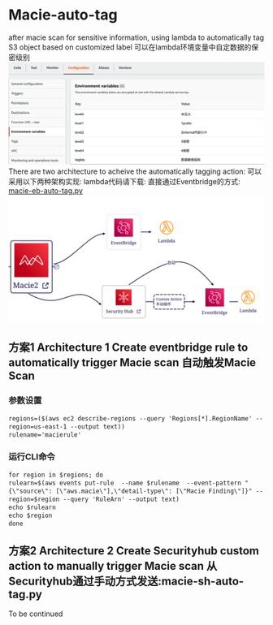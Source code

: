 # Macie-auto-tag
after macie scan for sensitive information, using lambda to automatically tag S3 object based on customized label
可以在lambda环境变量中自定数据的保密级别
![snapshot](https://github.com/jessicawyc/Macie-auto-tag/blob/main/macie-define-level.png)
There are two architecture to acheive the automatically tagging action:
可以采用以下两种架构实现:
lambda代码请下载:
直接通过Eventbridge的方式: [macie-eb-auto-tag.py](https://github.com/jessicawyc/Macie-auto-tag/blob/main/macie-eb-auto-tag.py)
![diagram](https://github.com/jessicawyc/Macie-auto-tag/blob/main/maci-auto-tag-architect.png)


## 方案1 Architecture 1 Create eventbridge rule to automatically trigger Macie scan 自动触发Macie Scan
### 参数设置
```
regions=($(aws ec2 describe-regions --query 'Regions[*].RegionName' --region=us-east-1 --output text))
rulename='macierule'
```
### 运行CLI命令
```
for region in $regions; do
rulearn=$(aws events put-rule  --name $rulename  --event-pattern "{\"source\": [\"aws.macie\"],\"detail-type\": [\"Macie Finding\"]}" --region=$region --query 'RuleArn' --output text)
echo $rulearn
echo $region
done
```
## 方案2 Architecture 2 Create Securityhub custom action to manually trigger Macie scan 从Securityhub通过手动方式发送:macie-sh-auto-tag.py
To be continued
